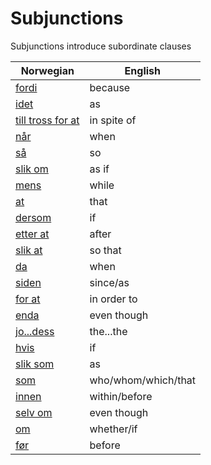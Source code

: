 # Subjunctions

Subjunctions introduce subordinate clauses

| Norwegian | English |
| --- | --- |
| [fordi](https://www.ordnett.no/search?language=no&phrase=fordi) | because |
| [idet](https://www.ordnett.no/search?language=no&phrase=idet) | as |
| [till tross for at](https://www.ordnett.no/search?language=no&phrase=till%20tross%20for%20at) | in spite of |
| [når](https://www.ordnett.no/search?language=no&phrase=når) | when |
| [så](https://www.ordnett.no/search?language=no&phrase=så) | so |
| [slik om](https://www.ordnett.no/search?language=no&phrase=slik%20om) | as if |
| [mens](https://www.ordnett.no/search?language=no&phrase=mens) | while |
| [at](https://www.ordnett.no/search?language=no&phrase=at) | that |
| [dersom](https://www.ordnett.no/search?language=no&phrase=dersom) | if |
| [etter at](https://www.ordnett.no/search?language=no&phrase=etter%20at) | after |
| [slik at](https://www.ordnett.no/search?language=no&phrase=slik%20at) | so that |
| [da](https://www.ordnett.no/search?language=no&phrase=da) | when |
| [siden](https://www.ordnett.no/search?language=no&phrase=siden) | since/as |
| [for at](https://www.ordnett.no/search?language=no&phrase=for%20at) | in order to |
| [enda](https://www.ordnett.no/search?language=no&phrase=enda) | even though |
| [jo...dess](https://www.ordnett.no/search?language=no&phrase=jo...dess) | the...the |
| [hvis](https://www.ordnett.no/search?language=no&phrase=hvis) | if |
| [slik som](https://www.ordnett.no/search?language=no&phrase=slik%20som) | as |
| [som](https://www.ordnett.no/search?language=no&phrase=som) | who/whom/which/that |
| [innen](https://www.ordnett.no/search?language=no&phrase=innen) | within/before |
| [selv om](https://www.ordnett.no/search?language=no&phrase=selv%20om) | even though |
| [om](https://www.ordnett.no/search?language=no&phrase=om) | whether/if |
| [før](https://www.ordnett.no/search?language=no&phrase=før) | before |


